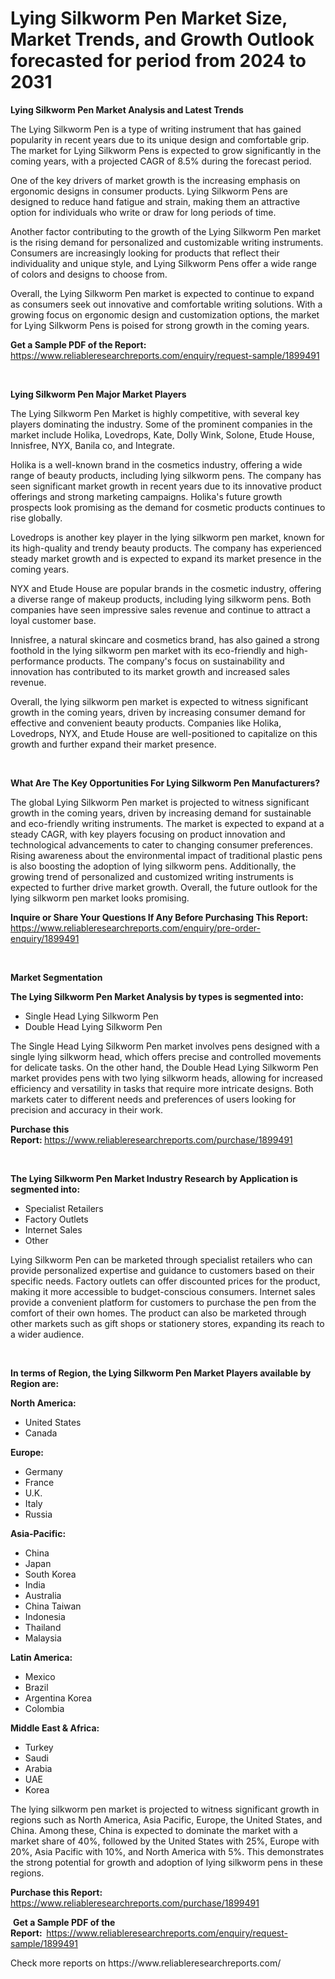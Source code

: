 <p><h1>Lying Silkworm Pen Market Size, Market Trends, and Growth Outlook forecasted for period from 2024 to 2031</h1></p><p><strong>Lying Silkworm Pen Market Analysis and Latest Trends</strong></p>
<p><p>The Lying Silkworm Pen is a type of writing instrument that has gained popularity in recent years due to its unique design and comfortable grip. The market for Lying Silkworm Pens is expected to grow significantly in the coming years, with a projected CAGR of 8.5% during the forecast period. </p><p>One of the key drivers of market growth is the increasing emphasis on ergonomic designs in consumer products. Lying Silkworm Pens are designed to reduce hand fatigue and strain, making them an attractive option for individuals who write or draw for long periods of time. </p><p>Another factor contributing to the growth of the Lying Silkworm Pen market is the rising demand for personalized and customizable writing instruments. Consumers are increasingly looking for products that reflect their individuality and unique style, and Lying Silkworm Pens offer a wide range of colors and designs to choose from.</p><p>Overall, the Lying Silkworm Pen market is expected to continue to expand as consumers seek out innovative and comfortable writing solutions. With a growing focus on ergonomic design and customization options, the market for Lying Silkworm Pens is poised for strong growth in the coming years.</p></p>
<p><strong>Get a Sample PDF of the Report:&nbsp;</strong> <a href="https://www.reliableresearchreports.com/enquiry/request-sample/1899491">https://www.reliableresearchreports.com/enquiry/request-sample/1899491</a></p>
<p>&nbsp;</p>
<p><strong>Lying Silkworm Pen Major Market Players</strong></p>
<p><p>The Lying Silkworm Pen Market is highly competitive, with several key players dominating the industry. Some of the prominent companies in the market include Holika, Lovedrops, Kate, Dolly Wink, Solone, Etude House, Innisfree, NYX, Banila co, and Integrate.</p><p>Holika is a well-known brand in the cosmetics industry, offering a wide range of beauty products, including lying silkworm pens. The company has seen significant market growth in recent years due to its innovative product offerings and strong marketing campaigns. Holika's future growth prospects look promising as the demand for cosmetic products continues to rise globally.</p><p>Lovedrops is another key player in the lying silkworm pen market, known for its high-quality and trendy beauty products. The company has experienced steady market growth and is expected to expand its market presence in the coming years.</p><p>NYX and Etude House are popular brands in the cosmetic industry, offering a diverse range of makeup products, including lying silkworm pens. Both companies have seen impressive sales revenue and continue to attract a loyal customer base.</p><p>Innisfree, a natural skincare and cosmetics brand, has also gained a strong foothold in the lying silkworm pen market with its eco-friendly and high-performance products. The company's focus on sustainability and innovation has contributed to its market growth and increased sales revenue.</p><p>Overall, the lying silkworm pen market is expected to witness significant growth in the coming years, driven by increasing consumer demand for effective and convenient beauty products. Companies like Holika, Lovedrops, NYX, and Etude House are well-positioned to capitalize on this growth and further expand their market presence.</p></p>
<p>&nbsp;</p>
<p><strong>What Are The Key Opportunities For Lying Silkworm Pen Manufacturers?</strong></p>
<p><p>The global Lying Silkworm Pen market is projected to witness significant growth in the coming years, driven by increasing demand for sustainable and eco-friendly writing instruments. The market is expected to expand at a steady CAGR, with key players focusing on product innovation and technological advancements to cater to changing consumer preferences. Rising awareness about the environmental impact of traditional plastic pens is also boosting the adoption of lying silkworm pens. Additionally, the growing trend of personalized and customized writing instruments is expected to further drive market growth. Overall, the future outlook for the lying silkworm pen market looks promising.</p></p>
<p><strong>Inquire or Share Your Questions If Any Before Purchasing This Report:</strong> <a href="https://www.reliableresearchreports.com/enquiry/pre-order-enquiry/1899491">https://www.reliableresearchreports.com/enquiry/pre-order-enquiry/1899491</a></p>
<p>&nbsp;</p>
<p><strong>Market Segmentation</strong></p>
<p><strong>The Lying Silkworm Pen Market Analysis by types is segmented into:</strong></p>
<p><ul><li>Single Head Lying Silkworm Pen</li><li>Double Head Lying Silkworm Pen</li></ul></p>
<p><p>The Single Head Lying Silkworm Pen market involves pens designed with a single lying silkworm head, which offers precise and controlled movements for delicate tasks. On the other hand, the Double Head Lying Silkworm Pen market provides pens with two lying silkworm heads, allowing for increased efficiency and versatility in tasks that require more intricate designs. Both markets cater to different needs and preferences of users looking for precision and accuracy in their work.</p></p>
<p><strong>Purchase this Report:&nbsp;</strong><a href="https://www.reliableresearchreports.com/purchase/1899491">https://www.reliableresearchreports.com/purchase/1899491</a></p>
<p>&nbsp;</p>
<p><strong>The Lying Silkworm Pen Market Industry Research by Application is segmented into:</strong></p>
<p><ul><li>Specialist Retailers</li><li>Factory Outlets</li><li>Internet Sales</li><li>Other</li></ul></p>
<p><p>Lying Silkworm Pen can be marketed through specialist retailers who can provide personalized expertise and guidance to customers based on their specific needs. Factory outlets can offer discounted prices for the product, making it more accessible to budget-conscious consumers. Internet sales provide a convenient platform for customers to purchase the pen from the comfort of their own homes. The product can also be marketed through other markets such as gift shops or stationery stores, expanding its reach to a wider audience.</p></p>
<p>&nbsp;</p>
<p><strong>In terms of Region, the Lying Silkworm Pen Market Players available by Region are:</strong></p>
<p>
    <p> <strong> North America: </strong>
        <ul>
            <li>United States</li>
            <li>Canada</li>
        </ul>
        </p> 
    <p> <strong> Europe: </strong>
        <ul>
            <li>Germany</li>
            <li>France</li>
            <li>U.K.</li>
            <li>Italy</li>
            <li>Russia</li>
        </ul>
        </p> 
    <p> <strong> Asia-Pacific: </strong>
        <ul>
            <li>China</li>
            <li>Japan</li>
            <li>South Korea</li>
            <li>India</li>
            <li>Australia</li>
            <li>China Taiwan</li>
            <li>Indonesia</li>
            <li>Thailand</li>
            <li>Malaysia</li>
        </ul>
        </p> 
    <p> <strong> Latin America: </strong>
        <ul>
            <li>Mexico</li>
            <li>Brazil</li>
            <li>Argentina Korea</li>
            <li>Colombia</li>
        </ul>
        </p> 
    <p> <strong> Middle East & Africa: </strong>
        <ul>
            <li>Turkey</li>
            <li>Saudi</li>
            <li>Arabia</li>
            <li>UAE</li>
            <li>Korea</li>
        </ul>
    </p>
    </p>
<p><p>The lying silkworm pen market is projected to witness significant growth in regions such as North America, Asia Pacific, Europe, the United States, and China. Among these, China is expected to dominate the market with a market share of 40%, followed by the United States with 25%, Europe with 20%, Asia Pacific with 10%, and North America with 5%. This demonstrates the strong potential for growth and adoption of lying silkworm pens in these regions.</p></p>
<p><strong>Purchase this Report: </strong><a href="https://www.reliableresearchreports.com/purchase/1899491">https://www.reliableresearchreports.com/purchase/1899491</a></p>
<p>&nbsp;<strong>Get a Sample PDF of the Report:&nbsp;&nbsp;</strong><a href="https://www.reliableresearchreports.com/enquiry/request-sample/1899491">https://www.reliableresearchreports.com/enquiry/request-sample/1899491</a></p>
<p><strong></strong></p>
<p>Check more reports on https://www.reliableresearchreports.com/</p>